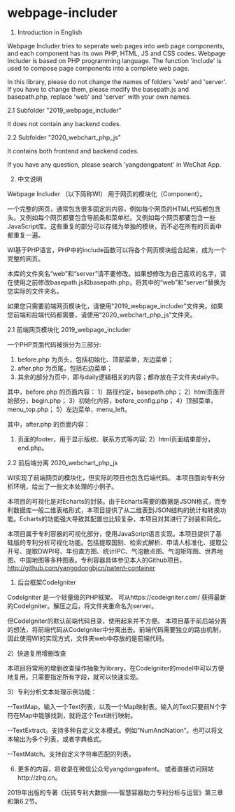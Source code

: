# webpage-includer

1. Introduction in English 

Webpage Includer tries to seperate web pages into web page components, and each component has its own PHP, HTML, JS and CSS codes. Webpage Includer is based on PHP programming language. The function 'include' is used to compose page components into a complete web page. 

In this library, please do not change the names of folders 'web' and 'server'. If you have to change them, please modify the basepath.js and basepath.php, replace 'web' and 'server' with your own names.


2.1 Subfolder "2019_webpage_includer"

It does not contain any backend codes.

2.2 Subfolder "2020_webchart_php_js"

It contains both frontend and backend codes.


If you have any question, please search 'yangdongpatent' in WeChat App. 


2. 中文说明

Webpage Includer （以下简称WI） 用于网页的模块化（Component）。 

一个完整的网页，通常包含很多固定的内容，例如每个网页的HTML代码都包含<head>头。又例如每个网页都要包含导航条和菜单栏。又例如每个网页都要包含一些JavaScript库。这些重复的部分可以存储为单独的模块，而不必在所有的页面中都重复一遍。

WI基于PHP语言，PHP中的include函数可以将各个网页模块组合起来，成为一个完整的网页。

本库的文件夹名“web”和“server”请不要修改。如果想修改为自己喜欢的名字，请在使用之前修改basepath.js和basepath.php，将其中的“web”和“server”替换为您实际的文件夹名。

如果您只需要前端网页模块化，请使用“2019_webpage_includer”文件夹。如果您前端和后端代码都需要，请使用“2020_webchart_php_js”文件夹。

2.1 前端网页模块化 2019_webpage_includer

一个PHP页面代码被拆分为三部分:
1) before.php 为页头，包括初始化、顶部菜单，左边菜单；
2) after.php 为页尾，包括右边菜单；
3) 其余的部分为页中，即与daily逻辑相关的内容；都存放在子文件夹daily中。

其中，before.php 的页面内容：
1）路径约定，basepath.php；
2）html页面开始部分，begin.php；
3）初始化内容，before_config.php；
4）顶部菜单，menu_top.php；
5）左边菜单，menu_left。

其中，after.php 的页面内容：
1) 页面的footer，用于显示版权、联系方式等内容;
2）html页面结束部分，end.php。

2.2 前后端分离 2020_webchart_php_js

WI实现了前端网页的模块化，但实际的项目也包含后端代码。 本项目面向专利分析环境，给出了一些文本处理的小例子。

本项目的可视化是对Echarts的封装。由于Echarts需要的数据是JSON格式，而专利数据库一般二维表格形式，本项目提供了从二维表到JSON结构的统计和转换功能。Echarts的功能强大导致其配置也比较复杂，本项目对其进行了封装和简化。

本项目属于专利容器的可视化部分，使用JavaScript语言实现。本项目提供了基础版的专利分析可视化功能。包括提取国别、检索式解析、申请人标准化、提取公开号、提取DWPI号、年份直方图、统计IPC、气泡散点图、气泡矩阵图、世界地图、中国地图等多种图表。专利容器具体参见本人的Github项目，http://github.com/yangodongbjcn/patent-container

1) 后台框架CodeIgniter

CodeIgniter 是一个轻量级的PHP框架。 可从https://codeigniter.com/ 获得最新的CodeIgniter。解压之后，将文件夹重命名为server。

但CodeIgniter的默认前端代码目录，使用起来并不方便。 本项目基于前后端分离的想法，将前端代码从CodeIgniter中分离出去。前端代码需要独立的路由机制，因此使用WI的实现方式，文件夹web中存放的是前端代码。

2）快速复用增删改查

本项目将常用的增删改查操作抽象为library，在CodeIgniter的model中可以方便地复用。只需要指定所有字段，就可以快速实现。

3）专利分析文本处理示例功能： 

--TextMap。输入一个Text列表，以及一个Map映射表。输入的Text只要前N个字符在Map中能够找到，就将这个Text进行映射。

--TextExtract。支持多种自定义文本模式。例如“NumAndNation”。也可以将文本输出为多个列表，或者字典格式。

--TextMatch。支持自定义字符串匹配的列表。

6. 更多的内容，将收录在微信公众号yangdongpatent。 或者直接访问网站http://zlrq.cn。

2019年出版的专著《玩转专利大数据——智慧容器助力专利分析与运营》第三章和第6.2节。